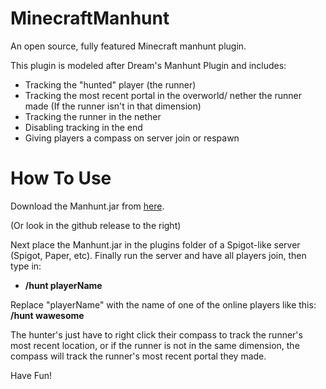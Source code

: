 # MinecraftManhunt
An open source, fully featured Minecraft manhunt plugin.

This plugin is modeled after Dream's Manhunt Plugin and includes:
- Tracking the "hunted" player (the runner)
- Tracking the most recent portal in the overworld/ nether the runner made (If the runner isn't in that dimension)
- Tracking the runner in the nether
- Disabling tracking in the end
- Giving players a compass on server join or respawn

# How To Use
Download the Manhunt.jar from [here](https://github.com/wawesomeNOGUI/MinecraftManhunt/releases/download/1.1/Manhunt.jar). 

(Or look in the github release to the right)

Next place the Manhunt.jar in the plugins folder of a Spigot-like server (Spigot, Paper, etc).
Finally run the server and have all players join, then type in: 
- **/hunt playerName**

Replace "playerName" with the name of one of the online players like this: **/hunt wawesome**

The hunter's just have to right click their compass to track the runner's most recent location, or if the runner is not in the same dimension, the compass will track the runner's most recent portal they made.

Have Fun!
